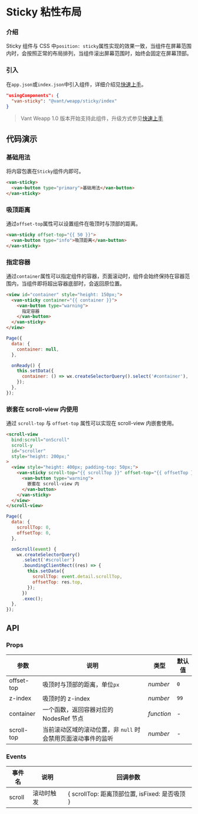 # Sticky 粘性布局

### 介绍

Sticky 组件与 CSS 中`position: sticky`属性实现的效果一致，当组件在屏幕范围内时，会按照正常的布局排列，当组件滚出屏幕范围时，始终会固定在屏幕顶部。

### 引入

在`app.json`或`index.json`中引入组件，详细介绍见[快速上手](#/quickstart#yin-ru-zu-jian)。

```json
"usingComponents": {
  "van-sticky": "@vant/weapp/sticky/index"
}
```

> Vant Weapp 1.0 版本开始支持此组件，升级方式参见[快速上手](#/quickstart)

## 代码演示

### 基础用法

将内容包裹在`Sticky`组件内即可。

```html
<van-sticky>
  <van-button type="primary">基础用法</van-button>
</van-sticky>
```

### 吸顶距离

通过`offset-top`属性可以设置组件在吸顶时与顶部的距离。

```html
<van-sticky offset-top="{{ 50 }}">
  <van-button type="info">吸顶距离</van-button>
</van-sticky>
```

### 指定容器

通过`container`属性可以指定组件的容器，页面滚动时，组件会始终保持在容器范围内，当组件即将超出容器底部时，会返回原位置。

```html
<view id="container" style="height: 150px;">
  <van-sticky container="{{ container }}">
    <van-button type="warning">
      指定容器
    </van-button>
  </van-sticky>
</view>
```

```js
Page({
  data: {
    container: null,
  },

  onReady() {
    this.setData({
      container: () => wx.createSelectorQuery().select('#container'),
    });
  },
});
```

### 嵌套在 scroll-view 内使用

通过 `scroll-top` 与 `offset-top` 属性可以实现在 scroll-view 内嵌套使用。

```html
<scroll-view
  bind:scroll="onScroll"
  scroll-y
  id="scroller"
  style="height: 200px;"
>
  <view style="height: 400px; padding-top: 50px;">
    <van-sticky scroll-top="{{ scrollTop }}" offset-top="{{ offsetTop }}">
      <van-button type="warning">
        嵌套在 scroll-view 内
      </van-button>
    </van-sticky>
  </view>
</scroll-view>
```

```js
Page({
  data: {
    scrollTop: 0,
    offsetTop: 0,
  },

  onScroll(event) {
    wx.createSelectorQuery()
      .select('#scroller')
      .boundingClientRect((res) => {
        this.setData({
          scrollTop: event.detail.scrollTop,
          offsetTop: res.top,
        });
      })
      .exec();
  },
});
```

## API

### Props

| 参数 | 说明 | 类型 | 默认值 |
| --- | --- | --- | --- |
| offset-top | 吸顶时与顶部的距离，单位`px` | _number_ | `0` |
| z-index | 吸顶时的 z-index | _number_ | `99` |
| container | 一个函数，返回容器对应的 NodesRef 节点 | _function_ | - |
| scroll-top | 当前滚动区域的滚动位置，非 `null` 时会禁用页面滚动事件的监听 | _number_ | - |

### Events

| 事件名 | 说明       | 回调参数                                       |
| ------ | ---------- | ---------------------------------------------- |
| scroll | 滚动时触发 | { scrollTop: 距离顶部位置, isFixed: 是否吸顶 } |

